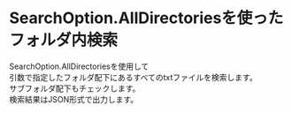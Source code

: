 # SearchOption.AllDirectoriesを使ったフォルダ内検索

SearchOption.AllDirectoriesを使用して   
引数で指定したフォルダ配下にあるすべてのtxtファイルを検索します。   
サブフォルダ配下もチェックします。   
検索結果はJSON形式で出力します。   
